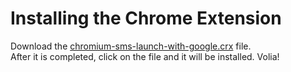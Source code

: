 # Installing the Chrome Extension
Download the 
<a href="https://raw.githubusercontent.com/wackyblackie/sms-launch/main/extension/packed/v0.0.1/chromium-sms-launch-with-google.crx">chromium-sms-launch-with-google.crx</a> 
file.<br>
After it is completed, click on the file and it will be installed. Volia!
